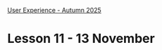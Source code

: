 [User Experience - Autumn 2025](https://github.com/arturomorarioja-kea/WD_UX_E25/blob/main/README.md)

# Lesson 11 - 13 November
